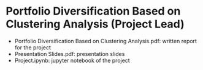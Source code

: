 # Portfolio Diversification Based on Clustering Analysis (Project Lead)
+ Portfolio Diversification Based on Clustering Analysis.pdf: written report for the project
+ Presentation Slides.pdf: presentation slides
+ Project.ipynb: jupyter notebook of the project
